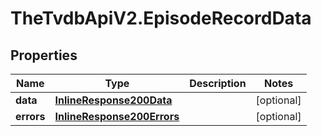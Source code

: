 # TheTvdbApiV2.EpisodeRecordData

## Properties
Name | Type | Description | Notes
------------ | ------------- | ------------- | -------------
**data** | [**InlineResponse200Data**](InlineResponse200Data.md) |  | [optional] 
**errors** | [**InlineResponse200Errors**](InlineResponse200Errors.md) |  | [optional] 


